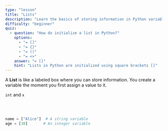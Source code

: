 ```yaml
---
type: "lesson"
title: "Lists"
description: "Learn the basics of storing information in Python variables and the different types of data you can use."
difficulty: "beginner"
quiz:
  - question: "How do initialize a list in Python?"
    options:
      - "= []"
      - "= {}"
      - "= ()"
      - "= <>"
    answer: "= []"
    hint: "Lists in Python are initialized using square brackets []"
---
```


A **List** is like a labeled box where you can store information. You create a variable the moment you first assign a value to it.

`int` and `x`

<br/>

<br/>

```py title="lists.py"
name = ["Alice"]  # A string variable
age = [30]       # An integer variable
```
